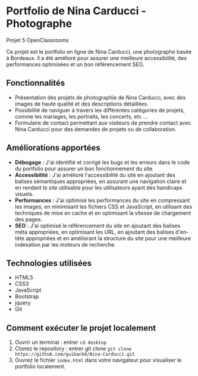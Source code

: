 # Portfolio de Nina Carducci - Photographe
Projet 5 OpenClassrooms

Ce projet est le portfolio en ligne de Nina Carducci, une photographe basée à Bordeaux. Il a été amélioré pour assurer une meilleure accessibilité, des performances optimisées et un bon référencement SEO.

## Fonctionnalités

- Présentation des projets de photographie de Nina Carducci, avec des images de haute qualité et des descriptions détaillées.
- Possibilité de naviguer à travers les différentes catégories de projets, comme les mariages, les portraits, les  concerts, etc ...
- Formulaire de contact permettant aux visiteurs de prendre contact avec Nina Carducci pour des demandes de projets ou de collaboration.

## Améliorations apportées

- **Débogage** : J'ai identifié et corrigé les bugs et les erreurs dans le code du portfolio pour assurer un bon fonctionnement du site.
- **Accessibilité** : J'ai amélioré l'accessibilité du site en ajoutant des balises sémantiques appropriées, en assurant une navigation claire et en rendant le site utilisable pour les utilisateurs ayant des handicaps visuels.
- **Performances** : J'ai optimisé les performances du site en compressant les images, en minimisant les fichiers CSS et JavaScript, en utilisant des techniques de mise en cache et en optimisant la vitesse de chargement des pages.
- **SEO** : J'ai optimisé le référencement du site en ajoutant des balises méta appropriées, en optimisant les URL, en ajoutant des balises d'en-tête appropriées et en améliorant la structure du site pour une meilleure indexation par les moteurs de recherche.


## Technologies utilisées

- HTML5
- CSS3
- JavaScript
- Bootstrap
- jquery
- Git


## Comment exécuter le projet localement

1. Ouvrir un terminal : entrer `cd desktop`
2. Clonez le repository : entrer git clone `git clone https://github.com/guiback0/Nina-Carducci.git`
3. Ouvrez le fichier `index.html` dans votre navigateur pour visualiser le portfolio localement.

